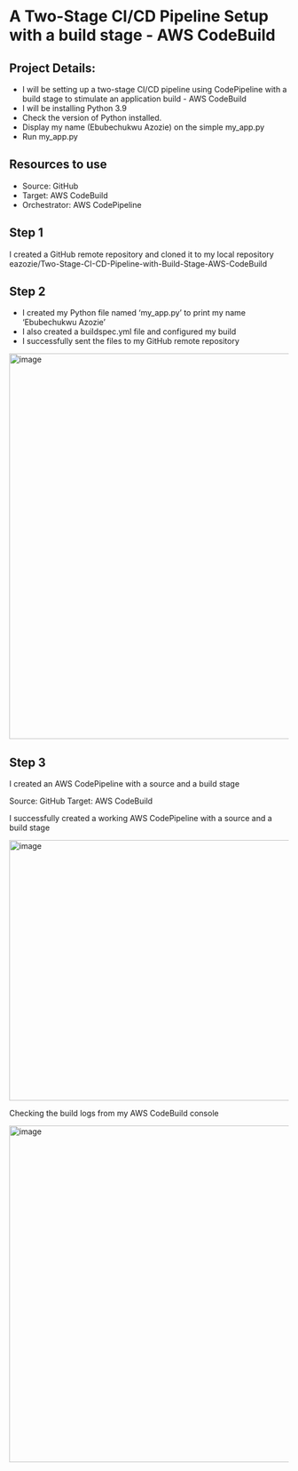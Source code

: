 

# A Two-Stage CI/CD Pipeline Setup with a build stage - AWS CodeBuild


## Project Details:

-	I will be setting up a two-stage CI/CD pipeline using CodePipeline with a build stage to stimulate an application build - AWS CodeBuild 
-	I will be installing Python 3.9
-	Check the version of Python installed.
-	Display my name (Ebubechukwu Azozie) on the simple my_app.py
-	Run my_app.py

## Resources to use

-	Source: GitHub 
-	Target: AWS CodeBuild
-	Orchestrator: AWS CodePipeline


## Step 1

I created a GitHub remote repository and cloned it to my local repository 
eazozie/Two-Stage-CI-CD-Pipeline-with-Build-Stage-AWS-CodeBuild

## Step 2 

-	I created my Python file named ‘my_app.py’ to print my name ‘Ebubechukwu Azozie’
-	I also created a buildspec.yml file and configured my build
-	I successfully sent the files to my GitHub remote repository


<img width="975" height="694" alt="image" src="https://github.com/user-attachments/assets/611d4e8b-b090-4d35-8987-97baad0858fc" />


## Step 3

I created an AWS CodePipeline with a source and a build stage

Source: GitHub 
Target: AWS CodeBuild


I successfully created a working AWS CodePipeline with a source and a build stage


<img width="975" height="469" alt="image" src="https://github.com/user-attachments/assets/e7dce5d7-924a-42e9-8466-3a05c5a48729" />



Checking the build logs from my AWS CodeBuild console


<img width="975" height="606" alt="image" src="https://github.com/user-attachments/assets/905d9d1f-098d-4088-947c-dee0f4642290" />





